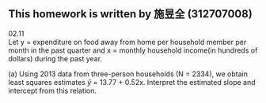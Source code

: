 ## This homework is written by 施昱全 (312707008)
02.11\
Let y = expenditure on food away from home per household member per month in the past quarter and x = monthly household income(in hundreds of dollars) during the past year.

(a)  Using 2013 data from three-person households (N = 2334), we obtain least squares estimates $\hat{y}$ = 13.77 + 0.52x. Interpret the estimated slope and intercept from this relation.

